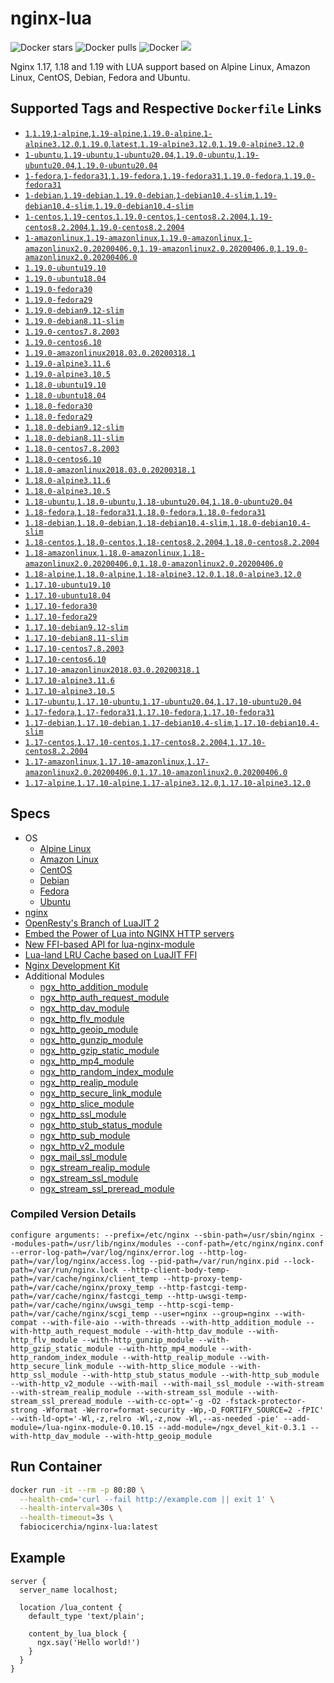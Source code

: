 # nginx-lua

![Docker stars](https://img.shields.io/docker/stars/fabiocicerchia/nginx-lua.png "Docker stars")
![Docker pulls](https://img.shields.io/docker/pulls/fabiocicerchia/nginx-lua.png "Docker pulls")
![Docker](https://github.com/fabiocicerchia/nginx-lua/workflows/Docker/badge.svg)
[![](https://images.microbadger.com/badges/image/fabiocicerchia/nginx-lua.svg)](https://microbadger.com/#/images/fabiocicerchia/nginx-lua "microbadger.com")

Nginx 1.17, 1.18 and 1.19 with LUA support based on Alpine Linux, Amazon Linux, CentOS, Debian, Fedora and Ubuntu.

## Supported Tags and Respective `Dockerfile` Links

- [`1`,`1.19`,`1-alpine`,`1.19-alpine`,`1.19.0-alpine`,`1-alpine3.12.0`,`1.19.0`,`latest`,`1.19-alpine3.12.0`,`1.19.0-alpine3.12.0`](https://github.com/fabiocicerchia/nginx-lua/blob/master/nginx/1.19.0/alpine/3.12.0/Dockerfile)
- [`1-ubuntu`,`1.19-ubuntu`,`1-ubuntu20.04`,`1.19.0-ubuntu`,`1.19-ubuntu20.04`,`1.19.0-ubuntu20.04`](https://github.com/fabiocicerchia/nginx-lua/blob/master/nginx/1.19.0/ubuntu/20.04/Dockerfile)
- [`1-fedora`,`1-fedora31`,`1.19-fedora`,`1.19-fedora31`,`1.19.0-fedora`,`1.19.0-fedora31`](https://github.com/fabiocicerchia/nginx-lua/blob/master/nginx/1.19.0/fedora/31/Dockerfile)
- [`1-debian`,`1.19-debian`,`1.19.0-debian`,`1-debian10.4-slim`,`1.19-debian10.4-slim`,`1.19.0-debian10.4-slim`](https://github.com/fabiocicerchia/nginx-lua/blob/master/nginx/1.19.0/debian/10.4-slim/Dockerfile)
- [`1-centos`,`1.19-centos`,`1.19.0-centos`,`1-centos8.2.2004`,`1.19-centos8.2.2004`,`1.19.0-centos8.2.2004`](https://github.com/fabiocicerchia/nginx-lua/blob/master/nginx/1.19.0/centos/8.2.2004/Dockerfile)
- [`1-amazonlinux`,`1.19-amazonlinux`,`1.19.0-amazonlinux`,`1-amazonlinux2.0.20200406.0`,`1.19-amazonlinux2.0.20200406.0`,`1.19.0-amazonlinux2.0.20200406.0`](https://github.com/fabiocicerchia/nginx-lua/blob/master/nginx/1.19.0/amazonlinux/2.0.20200406.0/Dockerfile)
- [`1.19.0-ubuntu19.10`](https://github.com/fabiocicerchia/nginx-lua/blob/master/nginx/1.19.0/ubuntu/19.10/Dockerfile)
- [`1.19.0-ubuntu18.04`](https://github.com/fabiocicerchia/nginx-lua/blob/master/nginx/1.19.0/ubuntu/18.04/Dockerfile)
- [`1.19.0-fedora30`](https://github.com/fabiocicerchia/nginx-lua/blob/master/nginx/1.19.0/fedora/30/Dockerfile)
- [`1.19.0-fedora29`](https://github.com/fabiocicerchia/nginx-lua/blob/master/nginx/1.19.0/fedora/29/Dockerfile)
- [`1.19.0-debian9.12-slim`](https://github.com/fabiocicerchia/nginx-lua/blob/master/nginx/1.19.0/debian/9.12-slim/Dockerfile)
- [`1.19.0-debian8.11-slim`](https://github.com/fabiocicerchia/nginx-lua/blob/master/nginx/1.19.0/debian/8.11-slim/Dockerfile)
- [`1.19.0-centos7.8.2003`](https://github.com/fabiocicerchia/nginx-lua/blob/master/nginx/1.19.0/centos/7.8.2003/Dockerfile)
- [`1.19.0-centos6.10`](https://github.com/fabiocicerchia/nginx-lua/blob/master/nginx/1.19.0/centos/6.10/Dockerfile)
- [`1.19.0-amazonlinux2018.03.0.20200318.1`](https://github.com/fabiocicerchia/nginx-lua/blob/master/nginx/1.19.0/amazonlinux/2018.03.0.20200318.1/Dockerfile)
- [`1.19.0-alpine3.11.6`](https://github.com/fabiocicerchia/nginx-lua/blob/master/nginx/1.19.0/alpine/3.11.6/Dockerfile)
- [`1.19.0-alpine3.10.5`](https://github.com/fabiocicerchia/nginx-lua/blob/master/nginx/1.19.0/alpine/3.10.5/Dockerfile)
- [`1.18.0-ubuntu19.10`](https://github.com/fabiocicerchia/nginx-lua/blob/master/nginx/1.18.0/ubuntu/19.10/Dockerfile)
- [`1.18.0-ubuntu18.04`](https://github.com/fabiocicerchia/nginx-lua/blob/master/nginx/1.18.0/ubuntu/18.04/Dockerfile)
- [`1.18.0-fedora30`](https://github.com/fabiocicerchia/nginx-lua/blob/master/nginx/1.18.0/fedora/30/Dockerfile)
- [`1.18.0-fedora29`](https://github.com/fabiocicerchia/nginx-lua/blob/master/nginx/1.18.0/fedora/29/Dockerfile)
- [`1.18.0-debian9.12-slim`](https://github.com/fabiocicerchia/nginx-lua/blob/master/nginx/1.18.0/debian/9.12-slim/Dockerfile)
- [`1.18.0-debian8.11-slim`](https://github.com/fabiocicerchia/nginx-lua/blob/master/nginx/1.18.0/debian/8.11-slim/Dockerfile)
- [`1.18.0-centos7.8.2003`](https://github.com/fabiocicerchia/nginx-lua/blob/master/nginx/1.18.0/centos/7.8.2003/Dockerfile)
- [`1.18.0-centos6.10`](https://github.com/fabiocicerchia/nginx-lua/blob/master/nginx/1.18.0/centos/6.10/Dockerfile)
- [`1.18.0-amazonlinux2018.03.0.20200318.1`](https://github.com/fabiocicerchia/nginx-lua/blob/master/nginx/1.18.0/amazonlinux/2018.03.0.20200318.1/Dockerfile)
- [`1.18.0-alpine3.11.6`](https://github.com/fabiocicerchia/nginx-lua/blob/master/nginx/1.18.0/alpine/3.11.6/Dockerfile)
- [`1.18.0-alpine3.10.5`](https://github.com/fabiocicerchia/nginx-lua/blob/master/nginx/1.18.0/alpine/3.10.5/Dockerfile)
- [`1.18-ubuntu`,`1.18.0-ubuntu`,`1.18-ubuntu20.04`,`1.18.0-ubuntu20.04`](https://github.com/fabiocicerchia/nginx-lua/blob/master/nginx/1.18.0/ubuntu/20.04/Dockerfile)
- [`1.18-fedora`,`1.18-fedora31`,`1.18.0-fedora`,`1.18.0-fedora31`](https://github.com/fabiocicerchia/nginx-lua/blob/master/nginx/1.18.0/fedora/31/Dockerfile)
- [`1.18-debian`,`1.18.0-debian`,`1.18-debian10.4-slim`,`1.18.0-debian10.4-slim`](https://github.com/fabiocicerchia/nginx-lua/blob/master/nginx/1.18.0/debian/10.4-slim/Dockerfile)
- [`1.18-centos`,`1.18.0-centos`,`1.18-centos8.2.2004`,`1.18.0-centos8.2.2004`](https://github.com/fabiocicerchia/nginx-lua/blob/master/nginx/1.18.0/centos/8.2.2004/Dockerfile)
- [`1.18-amazonlinux`,`1.18.0-amazonlinux`,`1.18-amazonlinux2.0.20200406.0`,`1.18.0-amazonlinux2.0.20200406.0`](https://github.com/fabiocicerchia/nginx-lua/blob/master/nginx/1.18.0/amazonlinux/2.0.20200406.0/Dockerfile)
- [`1.18-alpine`,`1.18.0-alpine`,`1.18-alpine3.12.0`,`1.18.0-alpine3.12.0`](https://github.com/fabiocicerchia/nginx-lua/blob/master/nginx/1.18.0/alpine/3.12.0/Dockerfile)
- [`1.17.10-ubuntu19.10`](https://github.com/fabiocicerchia/nginx-lua/blob/master/nginx/1.17.10/ubuntu/19.10/Dockerfile)
- [`1.17.10-ubuntu18.04`](https://github.com/fabiocicerchia/nginx-lua/blob/master/nginx/1.17.10/ubuntu/18.04/Dockerfile)
- [`1.17.10-fedora30`](https://github.com/fabiocicerchia/nginx-lua/blob/master/nginx/1.17.10/fedora/30/Dockerfile)
- [`1.17.10-fedora29`](https://github.com/fabiocicerchia/nginx-lua/blob/master/nginx/1.17.10/fedora/29/Dockerfile)
- [`1.17.10-debian9.12-slim`](https://github.com/fabiocicerchia/nginx-lua/blob/master/nginx/1.17.10/debian/9.12-slim/Dockerfile)
- [`1.17.10-debian8.11-slim`](https://github.com/fabiocicerchia/nginx-lua/blob/master/nginx/1.17.10/debian/8.11-slim/Dockerfile)
- [`1.17.10-centos7.8.2003`](https://github.com/fabiocicerchia/nginx-lua/blob/master/nginx/1.17.10/centos/7.8.2003/Dockerfile)
- [`1.17.10-centos6.10`](https://github.com/fabiocicerchia/nginx-lua/blob/master/nginx/1.17.10/centos/6.10/Dockerfile)
- [`1.17.10-amazonlinux2018.03.0.20200318.1`](https://github.com/fabiocicerchia/nginx-lua/blob/master/nginx/1.17.10/amazonlinux/2018.03.0.20200318.1/Dockerfile)
- [`1.17.10-alpine3.11.6`](https://github.com/fabiocicerchia/nginx-lua/blob/master/nginx/1.17.10/alpine/3.11.6/Dockerfile)
- [`1.17.10-alpine3.10.5`](https://github.com/fabiocicerchia/nginx-lua/blob/master/nginx/1.17.10/alpine/3.10.5/Dockerfile)
- [`1.17-ubuntu`,`1.17.10-ubuntu`,`1.17-ubuntu20.04`,`1.17.10-ubuntu20.04`](https://github.com/fabiocicerchia/nginx-lua/blob/master/nginx/1.17.10/ubuntu/20.04/Dockerfile)
- [`1.17-fedora`,`1.17-fedora31`,`1.17.10-fedora`,`1.17.10-fedora31`](https://github.com/fabiocicerchia/nginx-lua/blob/master/nginx/1.17.10/fedora/31/Dockerfile)
- [`1.17-debian`,`1.17.10-debian`,`1.17-debian10.4-slim`,`1.17.10-debian10.4-slim`](https://github.com/fabiocicerchia/nginx-lua/blob/master/nginx/1.17.10/debian/10.4-slim/Dockerfile)
- [`1.17-centos`,`1.17.10-centos`,`1.17-centos8.2.2004`,`1.17.10-centos8.2.2004`](https://github.com/fabiocicerchia/nginx-lua/blob/master/nginx/1.17.10/centos/8.2.2004/Dockerfile)
- [`1.17-amazonlinux`,`1.17.10-amazonlinux`,`1.17-amazonlinux2.0.20200406.0`,`1.17.10-amazonlinux2.0.20200406.0`](https://github.com/fabiocicerchia/nginx-lua/blob/master/nginx/1.17.10/amazonlinux/2.0.20200406.0/Dockerfile)
- [`1.17-alpine`,`1.17.10-alpine`,`1.17-alpine3.12.0`,`1.17.10-alpine3.12.0`](https://github.com/fabiocicerchia/nginx-lua/blob/master/nginx/1.17.10/alpine/3.12.0/Dockerfile)

## Specs

 - OS
   - [Alpine Linux](https://hub.docker.com/_/alpine)
   - [Amazon Linux](https://hub.docker.com/_/amazonlinux)
   - [CentOS](https://hub.docker.com/_/centos)
   - [Debian](https://hub.docker.com/_/debian)
   - [Fedora](https://hub.docker.com/_/fedora)
   - [Ubuntu](https://hub.docker.com/_/ubuntu)
 - [nginx](https://nginx.org/en/download.html)
 - [OpenResty's Branch of LuaJIT 2](https://github.com/openresty/luajit2)
 - [Embed the Power of Lua into NGINX HTTP servers](https://github.com/openresty/lua-nginx-module)
 - [New FFI-based API for lua-nginx-module](https://github.com/openresty/lua-resty-core)
 - [Lua-land LRU Cache based on LuaJIT FFI](https://github.com/openresty/lua-resty-lrucache)
 - [Nginx Development Kit](https://github.com/vision5/ngx_devel_kit)
 - Additional Modules
   - [ngx_http_addition_module](http://nginx.org/en/docs/http/ngx_http_addition_module.html)
   - [ngx_http_auth_request_module](http://nginx.org/en/docs/http/ngx_http_auth_request_module.html)
   - [ngx_http_dav_module](http://nginx.org/en/docs/http/ngx_http_dav_module.html)
   - [ngx_http_flv_module](http://nginx.org/en/docs/http/ngx_http_flv_module.html)
   - [ngx_http_geoip_module](http://nginx.org/en/docs/http/ngx_http_geoip_module.html)
   - [ngx_http_gunzip_module](http://nginx.org/en/docs/http/ngx_http_gunzip_module.html)
   - [ngx_http_gzip_static_module](http://nginx.org/en/docs/http/ngx_http_gzip_static_module.html)
   - [ngx_http_mp4_module](http://nginx.org/en/docs/http/ngx_http_mp4_module.html)
   - [ngx_http_random_index_module](http://nginx.org/en/docs/http/ngx_http_random_index_module.html)
   - [ngx_http_realip_module](http://nginx.org/en/docs/http/ngx_http_realip_module.html)
   - [ngx_http_secure_link_module](http://nginx.org/en/docs/http/ngx_http_secure_link_module.html)
   - [ngx_http_slice_module](http://nginx.org/en/docs/http/ngx_http_slice_module.html)
   - [ngx_http_ssl_module](http://nginx.org/en/docs/http/ngx_http_ssl_module.html)
   - [ngx_http_stub_status_module](http://nginx.org/en/docs/http/ngx_http_stub_status_module.html)
   - [ngx_http_sub_module](http://nginx.org/en/docs/http/ngx_http_sub_module.html)
   - [ngx_http_v2_module](http://nginx.org/en/docs/http/ngx_http_v2_module.html)
   - [ngx_mail_ssl_module](http://nginx.org/en/docs/mail/ngx_mail_ssl_module.html)
   - [ngx_stream_realip_module](http://nginx.org/en/docs/stream/ngx_stream_realip_module.html)
   - [ngx_stream_ssl_module](http://nginx.org/en/docs/stream/ngx_stream_ssl_module.html)
   - [ngx_stream_ssl_preread_module](http://nginx.org/en/docs/stream/ngx_stream_ssl_preread_module.html)

### Compiled Version Details

```
configure arguments: --prefix=/etc/nginx --sbin-path=/usr/sbin/nginx --modules-path=/usr/lib/nginx/modules --conf-path=/etc/nginx/nginx.conf --error-log-path=/var/log/nginx/error.log --http-log-path=/var/log/nginx/access.log --pid-path=/var/run/nginx.pid --lock-path=/var/run/nginx.lock --http-client-body-temp-path=/var/cache/nginx/client_temp --http-proxy-temp-path=/var/cache/nginx/proxy_temp --http-fastcgi-temp-path=/var/cache/nginx/fastcgi_temp --http-uwsgi-temp-path=/var/cache/nginx/uwsgi_temp --http-scgi-temp-path=/var/cache/nginx/scgi_temp --user=nginx --group=nginx --with-compat --with-file-aio --with-threads --with-http_addition_module --with-http_auth_request_module --with-http_dav_module --with-http_flv_module --with-http_gunzip_module --with-http_gzip_static_module --with-http_mp4_module --with-http_random_index_module --with-http_realip_module --with-http_secure_link_module --with-http_slice_module --with-http_ssl_module --with-http_stub_status_module --with-http_sub_module --with-http_v2_module --with-mail --with-mail_ssl_module --with-stream --with-stream_realip_module --with-stream_ssl_module --with-stream_ssl_preread_module --with-cc-opt='-g -O2 -fstack-protector-strong -Wformat -Werror=format-security -Wp,-D_FORTIFY_SOURCE=2 -fPIC' --with-ld-opt='-Wl,-z,relro -Wl,-z,now -Wl,--as-needed -pie' --add-module=/lua-nginx-module-0.10.15 --add-module=/ngx_devel_kit-0.3.1 --with-http_dav_module --with-http_geoip_module
```

## Run Container

```sh
docker run -it --rm -p 80:80 \
  --health-cmd='curl --fail http://example.com || exit 1' \
  --health-interval=30s \
  --health-timeout=3s \
  fabiocicerchia/nginx-lua:latest
```

## Example

```
server {
  server_name localhost;

  location /lua_content {
    default_type 'text/plain';

    content_by_lua_block {
      ngx.say('Hello world!')
    }
  }
}
```
